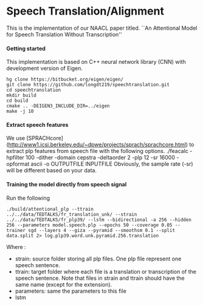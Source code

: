 # Speech Translation/Alignment
This is the implementation of our NAACL paper titled. 
``An Attentional Model for Speech Translation Without Transcription''

#### Getting started

This implementation is based on C++ neural network library (CNN) with development version of Eigen. 

    hg clone https://bitbucket.org/eigen/eigen/ 
    git clone https://github.com/longdt219/speechtranslation.git
    cd speechtranslation	
    mkdir build
    cd build
    cmake .. -DEIGEN3_INCLUDE_DIR=../eigen
    make -j 10


#### Extract speech features 
We use [SPRACHcore] (http://www1.icsi.berkeley.edu/~dpwe/projects/sprach/sprachcore.html) to extract plp features from speech file with the following options.
    ./feacalc -hpfilter 100 -dither -domain cepstra -deltaorder 2 -plp 12 -sr 16000 -opformat ascii -o OUTPUTFILE INPUTFILE
Obviously, the sample rate (-sr) will be different based on your data. 

#### Training the model directly from speech signal 
Run the following 
```shell
./build/attentional_plp --ttrain ../../data/TEDTALKS/fr_translation_unk/ --strain ../../data/TEDTALKS/fr_plp39/ --lstm --bidirectional -a 256 --hidden 256 --parameters model.speech.plp --epochs 50 --coverage 0.05 --trainer sgd --layers 4 --giza --pyramid --smoothsm 0.1 --split data.split 2> log.plp39.word.unk.pyramid.256.translation
```
Where : 
- strain: source folder storing all plp files. One plp file represent one speech sentence.
- ttrain: target folder where each file is a translation or transcription of the speech sentence. Note that files in strain and ttrain should have the same name (except for the extension). 
- parameters: same the parameters to this file 
- lstm 
    

